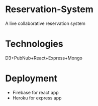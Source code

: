 # Reservation-System
A live collaborative reservation system

# Technologies
D3+PubNub+React+Express+Mongo

# Deployment
* Firebase for react app
* Heroku for express app
